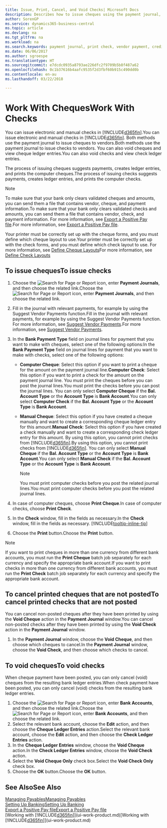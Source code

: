 ```yaml
---
title: Issue, Print, Cancel, and Void Checks| Microsoft Docs
description: Describes how to issue cheques using the payment journal, print cheques, and void or view cheque ledger entries in Business Central.
author: SorenGP
ms.service: dynamics365-business-central
ms.topic: article
ms.devlang: na
ms.tgt_pltfrm: na
ms.workload: na
ms.search.keywords: payment journal, print check, vendor payment, creditor, debt, balance due, AP
ms.date: 06/06/2017
ms.author: sgroespe
ms.translationtype: HT
ms.sourcegitcommit: e7dcdc0935a8793ae226dfc2f9709b5b8f487a62
ms.openlocfilehash: 0c1b37616b4aafc9535f2d3fbf60b915c490dd0b
ms.contentlocale: en-au
ms.lasthandoff: 03/22/2018

---
```

# <a name="work-with-checks"></a><span data-ttu-id="32a6f-103">Work With Cheques</span><span class="sxs-lookup"><span data-stu-id="32a6f-103">Work With Checks</span></span>
<span data-ttu-id="32a6f-104">You can issue electronic and manual checks in [!INCLUDE[d365fin](includes/d365fin_md.md)].</span><span class="sxs-lookup"><span data-stu-id="32a6f-104">You can issue electronic and manual checks in [!INCLUDE[d365fin](includes/d365fin_md.md)].</span></span> <span data-ttu-id="32a6f-105">Both methods use the payment journal to issue cheques to vendors.</span><span class="sxs-lookup"><span data-stu-id="32a6f-105">Both methods use the payment journal to issue checks to vendors.</span></span> <span data-ttu-id="32a6f-106">You can also void cheques and view cheque ledger entries.</span><span class="sxs-lookup"><span data-stu-id="32a6f-106">You can also void checks and view check ledger entries.</span></span>

<span data-ttu-id="32a6f-107">The process of issuing cheques suggests payments, creates ledger entries, and prints the computer cheques.</span><span class="sxs-lookup"><span data-stu-id="32a6f-107">The process of issuing checks suggests payments, creates ledger entries, and prints the computer checks.</span></span>

> [!NOTE]  
>   <span data-ttu-id="32a6f-108">To make sure that your bank only clears validated cheques and amounts, you can send them a file that contains vendor, cheque, and payment information.</span><span class="sxs-lookup"><span data-stu-id="32a6f-108">To make sure that your bank only clears validated checks and amounts, you can send them a file that contains vendor, check, and payment information.</span></span> <span data-ttu-id="32a6f-109">For more information, see [Export a Positive Pay file](finance-how-positive-pay.md).</span><span class="sxs-lookup"><span data-stu-id="32a6f-109">For more information, see [Export a Positive Pay file](finance-how-positive-pay.md).</span></span>

<span data-ttu-id="32a6f-110">Your printer must be correctly set up with the cheque forms, and you must define which cheque layout to use.</span><span class="sxs-lookup"><span data-stu-id="32a6f-110">Your printer must be correctly set up with the check forms, and you must define which check layout to use.</span></span> <span data-ttu-id="32a6f-111">For more information, see [Define Cheque Layouts](finance-how-define-check-layouts.md)</span><span class="sxs-lookup"><span data-stu-id="32a6f-111">For more information, see [Define Check Layouts](finance-how-define-check-layouts.md)</span></span>

## <a name="to-issue-checks"></a><span data-ttu-id="32a6f-112">To issue cheques</span><span class="sxs-lookup"><span data-stu-id="32a6f-112">To issue checks</span></span>
1. <span data-ttu-id="32a6f-113">Choose the ![Search for Page or Report](media/ui-search/search_small.png "Search for Page or Report icon") icon, enter **Payment Journals**, and then choose the related link.</span><span class="sxs-lookup"><span data-stu-id="32a6f-113">Choose the ![Search for Page or Report](media/ui-search/search_small.png "Search for Page or Report icon") icon, enter **Payment Journals**, and then choose the related link.</span></span>
2. <span data-ttu-id="32a6f-114">Fill in the journal with relevant payments, for example by using the Suggest Vendor Payments function.</span><span class="sxs-lookup"><span data-stu-id="32a6f-114">Fill in the journal with relevant payments, for example by using the Suggest Vendor Payments function.</span></span> <span data-ttu-id="32a6f-115">For more information, see [Suggest Vendor Payments](payables-how-suggest-vendor-payments.md).</span><span class="sxs-lookup"><span data-stu-id="32a6f-115">For more information, see [Suggest Vendor Payments](payables-how-suggest-vendor-payments.md).</span></span>
3. <span data-ttu-id="32a6f-116">In the **Bank Payment Type** field on journal lines for payment that you want to make with cheques, select one of the following options:</span><span class="sxs-lookup"><span data-stu-id="32a6f-116">In the **Bank Payment Type** field on journal lines for payment that you want to make with checks, select one of the following options:</span></span>

   * <span data-ttu-id="32a6f-117">**Computer Cheque**: Select this option if you want to print a cheque for the amount on the payment journal line.</span><span class="sxs-lookup"><span data-stu-id="32a6f-117">**Computer Check**: Select this option if you want to print a check for the amount on the payment journal line.</span></span> <span data-ttu-id="32a6f-118">You must print the cheques before you can post the journal lines.</span><span class="sxs-lookup"><span data-stu-id="32a6f-118">You must print the checks before you can post the journal lines.</span></span> <span data-ttu-id="32a6f-119">You can only select **Computer Cheque** if the **Bal. Account Type** or the **Account Type** is **Bank Account**.</span><span class="sxs-lookup"><span data-stu-id="32a6f-119">You can only select **Computer Check** if the **Bal. Account Type** or the **Account Type** is **Bank Account**.</span></span>
   * <span data-ttu-id="32a6f-120">**Manual Cheque**: Select this option if you have created a cheque manually and want to create a corresponding cheque ledger entry for this amount.</span><span class="sxs-lookup"><span data-stu-id="32a6f-120">**Manual Check**: Select this option if you have created a check manually and want to create a corresponding check ledger entry for this amount.</span></span> <span data-ttu-id="32a6f-121">By using this option, you cannot print checks from [!INCLUDE[d365fin](includes/d365fin_md.md)].</span><span class="sxs-lookup"><span data-stu-id="32a6f-121">By using this option, you cannot print checks from [!INCLUDE[d365fin](includes/d365fin_md.md)].</span></span> <span data-ttu-id="32a6f-122">You can only select **Manual Cheque** if the **Bal. Account Type** or the **Account Type** is **Bank Account**.</span><span class="sxs-lookup"><span data-stu-id="32a6f-122">You can only select **Manual Check** if the **Bal. Account Type** or the **Account Type** is **Bank Account**.</span></span>

     > [!NOTE]  
     >   <span data-ttu-id="32a6f-123">You must print computer checks before you post the related journal lines.</span><span class="sxs-lookup"><span data-stu-id="32a6f-123">You must print computer checks before you post the related journal lines.</span></span>
4. <span data-ttu-id="32a6f-124">In case of computer cheques, choose **Print Cheque**.</span><span class="sxs-lookup"><span data-stu-id="32a6f-124">In case of computer checks, choose **Print Check**.</span></span>
5. <span data-ttu-id="32a6f-125">In the **Check** window, fill in the fields as necessary.</span><span class="sxs-lookup"><span data-stu-id="32a6f-125">In the **Check** window, fill in the fields as necessary.</span></span> [!INCLUDE[tooltip-inline-tip](includes/tooltip-inline-tip_md.md)]
6. <span data-ttu-id="32a6f-126">Choose the **Print** button.</span><span class="sxs-lookup"><span data-stu-id="32a6f-126">Choose the **Print** button.</span></span>

> [!NOTE]  
>   <span data-ttu-id="32a6f-127">If you want to print cheques in more than one currency from different bank accounts, you must run the **Print Cheque** batch job separately for each currency and specify the appropriate bank account.</span><span class="sxs-lookup"><span data-stu-id="32a6f-127">If you want to print checks in more than one currency from different bank accounts, you must run the **Print Check** batch job separately for each currency and specify the appropriate bank account.</span></span>

## <a name="to-cancel-printed-checks-that-are-not-posted"></a><span data-ttu-id="32a6f-128">To cancel printed cheques that are not posted</span><span class="sxs-lookup"><span data-stu-id="32a6f-128">To cancel printed checks that are not posted</span></span>
<span data-ttu-id="32a6f-129">You can cancel non-posted cheques after they have been printed by using the **Void Cheque** action in the **Payment Journal** window.</span><span class="sxs-lookup"><span data-stu-id="32a6f-129">You can cancel non-posted checks after they have been printed by using the **Void Check** action in the **Payment Journal** window.</span></span>

1. <span data-ttu-id="32a6f-130">In the **Payment Journal** window, choose the **Void Cheque**, and then choose which cheques to cancel.</span><span class="sxs-lookup"><span data-stu-id="32a6f-130">In the **Payment Journal** window, choose the **Void Check**, and then choose which checks to cancel.</span></span>

## <a name="to-void-checks"></a><span data-ttu-id="32a6f-131">To void cheques</span><span class="sxs-lookup"><span data-stu-id="32a6f-131">To void checks</span></span>
<span data-ttu-id="32a6f-132">When cheque payment have been posted, you can only cancel (void) cheques from the resulting bank ledger entries.</span><span class="sxs-lookup"><span data-stu-id="32a6f-132">When check payment have been posted, you can only cancel (void) checks from the resulting bank ledger entries.</span></span>

1. <span data-ttu-id="32a6f-133">Choose the ![Search for Page or Report](media/ui-search/search_small.png "Search for Page or Report icon") icon, enter **Bank Accounts**, and then choose the related link.</span><span class="sxs-lookup"><span data-stu-id="32a6f-133">Choose the ![Search for Page or Report](media/ui-search/search_small.png "Search for Page or Report icon") icon, enter **Bank Accounts**, and then choose the related link.</span></span>
2. <span data-ttu-id="32a6f-134">Select the relevant bank account, choose the **Edit** action, and then choose the **Cheque Ledger Entries** action.</span><span class="sxs-lookup"><span data-stu-id="32a6f-134">Select the relevant bank account, choose the **Edit** action, and then choose the **Check Ledger Entries** action.</span></span>
3. <span data-ttu-id="32a6f-135">In the **Cheque Ledger Entries** window, choose the **Void Cheque** action.</span><span class="sxs-lookup"><span data-stu-id="32a6f-135">In the **Check Ledger Entries** window, choose the **Void Check** action.</span></span>
4. <span data-ttu-id="32a6f-136">Select the **Void Cheque Only** check box.</span><span class="sxs-lookup"><span data-stu-id="32a6f-136">Select the **Void Check Only** check box.</span></span>
5. <span data-ttu-id="32a6f-137">Choose the **OK** button.</span><span class="sxs-lookup"><span data-stu-id="32a6f-137">Choose the **OK** button.</span></span>

## <a name="see-also"></a><span data-ttu-id="32a6f-138">See Also</span><span class="sxs-lookup"><span data-stu-id="32a6f-138">See Also</span></span>
[<span data-ttu-id="32a6f-139">Managing Payables</span><span class="sxs-lookup"><span data-stu-id="32a6f-139">Managing Payables</span></span>](payables-manage-payables.md)  
[<span data-ttu-id="32a6f-140">Setting Up Banking</span><span class="sxs-lookup"><span data-stu-id="32a6f-140">Setting Up Banking</span></span>](bank-setup-banking.md)  
[<span data-ttu-id="32a6f-141">Export a Positive Pay file</span><span class="sxs-lookup"><span data-stu-id="32a6f-141">Export a Positive Pay file</span></span>](finance-how-positive-pay.md)  
<span data-ttu-id="32a6f-142">[Working with [!INCLUDE[d365fin](includes/d365fin_md.md)]](ui-work-product.md)</span><span class="sxs-lookup"><span data-stu-id="32a6f-142">[Working with [!INCLUDE[d365fin](includes/d365fin_md.md)]](ui-work-product.md)</span></span>  

